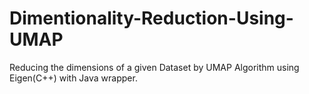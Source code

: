 # Dimentionality-Reduction-Using-UMAP
Reducing the dimensions of a given Dataset by UMAP Algorithm using Eigen(C++) with Java wrapper.
